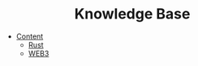 <h1 align="center">Knowledge Base</h1>

- [Content](#content)
  - [Rust](RUST.md)
  - [WEB3](WEB3.md)